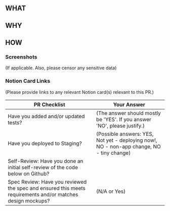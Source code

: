 ## WHAT

## WHY

## HOW

### Screenshots
(If applicable. Also, please censor any sensitive data)

### Notion Card Links
(Please provide links to any relevant Notion card(s) relevant to this PR.)

PR Checklist | Your Answer
------------ | -------------
Have you added and/or updated tests? |  (The answer should mostly be 'YES'. If you answer 'NO', please justify.)
Have you deployed to Staging? | (Possible answers: YES, Not yet - deploying now!, NO - non-app change, NO - tiny change)
Self-Review: Have you done an initial self-review of the code below on Github? |
Spec Review: Have you reviewed the spec and ensured this meets requirements and/or matches design mockups? | (N/A or Yes)
